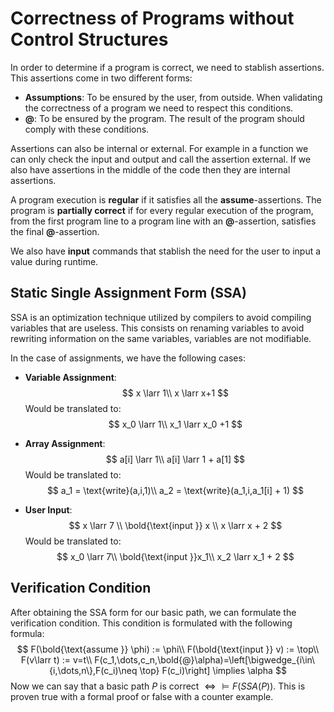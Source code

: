 # Correctness of Programs without Control Structures

In order to determine if a program is correct, we need to stablish assertions. This assertions come in two different forms:

- **Assumptions**: To be ensured by the user, from outside. When validating the correctness of a program we need to respect this conditions.
- **@**: To be ensured by the program. The result of the program should comply with these conditions.

Assertions can also be internal or external. For example in a function we can only check the input and output and call the assertion external. If we also have assertions in the middle of the code then they are internal assertions.

A program execution is **regular** if it satisfies all the **assume**-assertions. The program is **partially correct** if for every regular execution of the program, from the first program line to a program line with an **@**-assertion, satisfies the final **@**-assertion.

We also have **input** commands that stablish the need for the user to input a value during runtime.

## Static Single Assignment Form (SSA)

SSA is an optimization technique utilized by compilers to avoid compiling variables that are useless. This consists on renaming variables to avoid rewriting information on the same variables, variables are not modifiable.

In the case of assignments, we have the following cases:

- **Variable Assignment**: 
  $$
  x \larr 1\\
  x \larr x+1
  $$
  Would be translated to:
  $$
  x_0 \larr 1\\
  x_1 \larr x_0 +1
  $$

- **Array Assignment**:
  $$
  a[i] \larr 1\\
  a[i] \larr 1 + a[1]
  $$
  Would be translated to:
  $$
  a_1 = \text{write}(a,i,1)\\
  a_2 = \text{write}(a_1,i,a_1[i] + 1)
  $$

- **User Input**:
  $$
  x \larr 7 \\
  \bold{\text{input }} x \\
  x \larr x + 2
  $$
  Would be translated to:
  $$
  x_0 \larr 7\\
  \bold{\text{input }}x_1\\
  x_2 \larr x_1 + 2
  $$

## Verification Condition

After obtaining the SSA form for our basic path, we can formulate the verification condition. This condition is formulated with the following formula:
$$
F(\bold{\text{assume }} \phi) := \phi\\
F(\bold{\text{input }} v) := \top\\
F(v\larr t) := v=t\\
F(c_1,\dots,c_n,\bold{@}\alpha)=\left[\bigwedge_{i\in\{i,\dots,n\},F(c_i)\neq \top} F(c_i)\right] \implies \alpha
$$
Now we can say that a basic path $P$ is correct $\iff \models F(SSA(P))$. This is proven true with a formal proof or false with a counter example.

